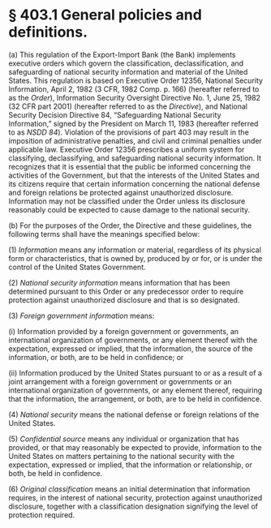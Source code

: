 # § 403.1   General policies and definitions.

(a) This regulation of the Export-Import Bank (the Bank) implements executive orders which govern the classification, declassification, and safeguarding of national security information and material of the United States. This regulation is based on Executive Order 12356, National Security Information, April 2, 1982 (3 CFR, 1982 Comp. p. 166) (hereafter referred to as the *Order*), Information Security Oversight Directive No. 1, June 25, 1982 (32 CFR part 2001) (hereafter referred to as the *Directive*), and National Security Decision Directive 84, “Safeguarding National Security Information,” signed by the President on March 11, 1983 (hereafter referred to as *NSDD 84*). Violation of the provisions of part 403 may result in the imposition of administrative penalties, and civil and criminal penalties under applicable law. Executive Order 12356 prescribes a uniform system for classifying, declassifying, and safeguarding national security information. It recognizes that it is essential that the public be informed concerning the activities of the Government, but that the interests of the United States and its citizens require that certain information concerning the national defense and foreign relations be protected against unauthorized disclosure. Information may not be classified under the Order unless its disclosure reasonably could be expected to cause damage to the national security.


(b) For the purposes of the Order, the Directive and these guidelines, the following terms shall have the meanings specified below:


(1) *Information* means any information or material, regardless of its physical form or characteristics, that is owned by, produced by or for, or is under the control of the United States Government.


(2) *National security information* means information that has been determined pursuant to this Order or any predecessor order to require protection against unauthorized disclosure and that is so designated.


(3) *Foreign government information* means: 


(i) Information provided by a foreign government or governments, an international organization of governments, or any element thereof with the expectation, expressed or implied, that the information, the source of the information, or both, are to be held in confidence; or 


(ii) Information produced by the United States pursuant to or as a result of a joint arrangement with a foreign government or governments or an international organization of governments, or any element thereof, requiring that the information, the arrangement, or both, are to be held in confidence.


(4) *National security* means the national defense or foreign relations of the United States.


(5) *Confidential source* means any individual or organization that has provided, or that may reasonably be expected to provide, information to the United States on matters pertaining to the national security with the expectation, expressed or implied, that the information or relationship, or both, be held in confidence.


(6) *Original classification* means an initial determination that information requires, in the interest of national security, protection against unauthorized disclosure, together with a classification designation signifying the level of protection required.




